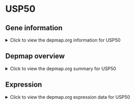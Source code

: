 <h1>USP50</h1>

<h2>Gene information</h2>
<details>
  <summary>Click to view the depmap.org information for USP50</summary>
  <p><a href="https://depmap.org/portal/gene/USP50?tab=about" target="_BLANK">Open page in a new tab...</a></p>
  <iframe src="https://depmap.org/portal/gene/USP50?tab=about" style="border:none;width:100%;height:800px"></iframe>
</details>

<h2>Depmap overview</h2>
<details>
  <summary>Click to view the depmap.org summary for USP50</summary>
  <p><a href="https://depmap.org/portal/gene/USP50?tab=overview" target="_BLANK">Open page in a new tab...</a></p>
  <iframe src="https://depmap.org/portal/gene/USP50?tab=overview" style="border:none;width:100%;height:800px"></iframe>
</details>

<h2>Expression</h2>
<details>
  <summary>Click to view the depmap.org expression data for USP50</summary>
  <p><a href="https://depmap.org/portal/gene/USP50?tab=characterization" target="_BLANK">Open page in a new tab...</a></p>
  <iframe src="https://depmap.org/portal/gene/USP50?tab=characterization" style="border:none;width:100%;height:800px"></iframe>
</details>


<!--
<h2>Reactome Pathway diagram</h2>
<details>
  <summary>Click to view the Reactome pathway for USP50</summary>
  <p><a href="PURL" target="_BLANK">Open page in a new tab...</a></p>
  PNAME
</details>
-->


